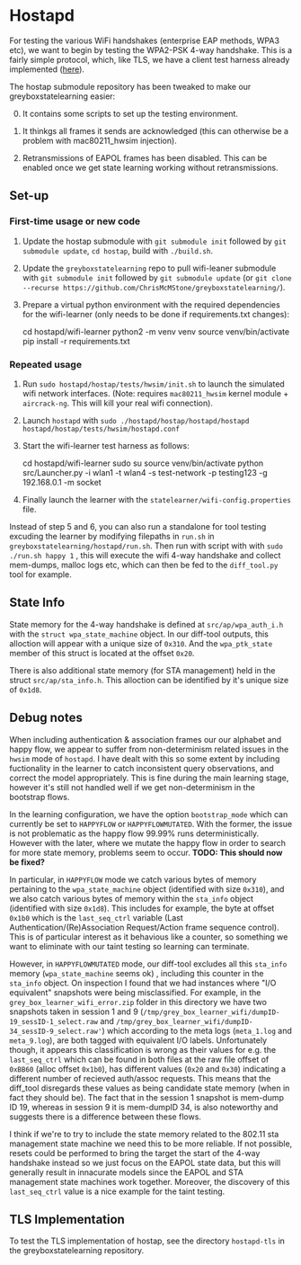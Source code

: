 # Hostapd

For testing the various WiFi handshakes (enterprise EAP methods, WPA3 etc), we want to begin by testing the WPA2-PSK 4-way handshake. This is a fairly simple protocol, which, like TLS, we have a client test harness already implemented ([here](https://github.com/ChrisMcMStone/wifi-learner)). 

The hostap submodule repository has been tweaked to make our greyboxstatelearning easier:

0. It contains some scripts to set up the testing environment.

1. It thinkgs all frames it sends are acknowledged (this can otherwise be a problem with mac80211_hwsim injection).

2. Retransmissions of EAPOL frames has been disabled. This can be enabled once we get state learning working without retransmissions.


## Set-up 

### First-time usage or new code

1. Update the hostap submodule with `git submodule init` followed by `git submodule update`, `cd hostap`, build with `./build.sh`.

2. Update the `greyboxstatelearning` repo to pull wifi-leaner submodule with `git submodule init` followed by `git submodule update` (or `git clone --recurse https://github.com/ChrisMcMStone/greyboxstatelearning/`).

3. Prepare a virtual python environment with the required dependencies for the wifi-learner (only needs to be done if requirements.txt changes):

	cd hostapd/wifi-learner
	python2 -m venv venv
	source venv/bin/activate
	pip install -r requirements.txt

### Repeated usage

1. Run `sudo hostapd/hostap/tests/hwsim/init.sh` to launch the simulated wifi network interfaces. (Note: requires `mac80211_hwsim` kernel module + `aircrack-ng`. This will kill your real wifi connection).

2. Launch `hostapd` with `sudo ./hostapd/hostap/hostapd/hostapd hostapd/hostap/tests/hwsim/hostapd.conf`

3. Start the wifi-learner test harness as follows:

	cd hostapd/wifi-learner
	sudo su
	source venv/bin/activate
	python src/Launcher.py -i wlan1 -t wlan4 -s test-network -p testing123 -g 192.168.0.1 -m socket

4. Finally launch the learner with the `statelearner/wifi-config.properties` file.

Instead of step 5 and 6, you can also run a standalone for tool testing excuding the learner by modifying filepaths in `run.sh` in `greyboxstatelearning/hostapd/run.sh`. Then run with script with with `sudo ./run.sh happy 1` , this will execute the wifi 4-way handshake and collect mem-dumps, malloc logs etc, which can then be fed to the `diff_tool.py` tool for example.


## State Info

State memory for the 4-way handshake is defined at `src/ap/wpa_auth_i.h` with the `struct wpa_state_machine` object. In our diff-tool outputs, this alloction will appear with a unique size of `0x310`. And the `wpa_ptk_state` member of this struct is located at the offset `0x20`.

There is also additional state memory (for STA management) held in the struct `src/ap/sta_info.h`. This alloction can be identified by it's unique size of `0x1d8`. 

## Debug notes

When including authentication & association frames our our alphabet and happy flow, we appear to suffer from non-determinism related issues in the `hwsim` mode of `hostapd`. I have dealt with this so some extent by including fuctionality in the learner to catch inconsistent query observations, and correct the model appropriately. This is fine during the main learning stage, however it's still not handled well if we get non-determinism in the bootstrap flows.

In the learning configuration, we have the option `bootstrap_mode` which can currently be set to `HAPPYFLOW` or `HAPPYFLOWMUTATED`. With the former, the issue is not problematic as the happy flow 99.99% runs deterministically. However with the later, where we mutate the happy flow in order to search for more state memory, problems seem to occur.  **TODO: This should now be fixed?**

In particular, in `HAPPYFLOW` mode we catch various bytes of memory pertaining to the `wpa_state_machine` object (identified with size `0x310`), and we also catch various bytes of memory within the `sta_info` object (identified with size `0x1d8`). This includes for example, the byte at offset `0x1b0` which is the `last_seq_ctrl` variable (Last Authentication/(Re)Association Request/Action frame sequence control). This is of particular interest as it behavious like a counter, so something we want to eliminate with our taint testing so learning can terminate.

However, in `HAPPYFLOWMUTATED` mode, our diff-tool excludes all this `sta_info` memory (`wpa_state_machine` seems ok) , including this counter in the `sta_info` object. On inspection I found that we had instances where "I/O equivalent" snapshots were being misclassified. For example, in the `grey_box_learner_wifi_error.zip` folder in this directory we have two snapshots taken in session 1 and 9 (`/tmp/grey_box_learner_wifi/dumpID-19_sessID-1_select.raw` and `/tmp/grey_box_learner_wifi/dumpID-34_sessID-9_select.raw'`) which according to the meta logs (`meta_1.log` and `meta_9.log`), are both tagged with equivalent I/O labels. 
Unfortunately though, it appears this classification is wrong as their values for e.g. the `last_seq_ctrl` which can be found in both files at the raw file offset of `0xBB60` (alloc offset `0x1b0`), has different values (`0x20` and `0x30`) indicating a different number of recieved auth/assoc requests. This means that the diff_tool disregards these values as being candidate state memory (when in fact they should be). 
The fact that in the session 1 snapshot is mem-dump ID 19, whereas in session 9 it is mem-dumpID 34, is also noteworthy and suggests there is a difference between these flows.

I think if we're to try to include the state memory related to the 802.11 sta management state machine we need this to be more reliable. If not possible, resets could be performed to bring the target the start of the 4-way handshake instead so we just focus on the EAPOL state data, but this will generally result in innacurate models since the EAPOL and STA management state machines work together. Moreover, the discovery of this `last_seq_ctrl` value is a nice example for the taint testing. 


## TLS Implementation

To test the TLS implementation of hostap, see the directory `hostapd-tls` in the greyboxstatelearning repository.

